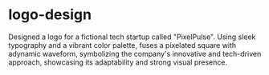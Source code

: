 # logo-design
Designed a logo for a fictional tech startup called "PixelPulse". Using sleek typography and a vibrant color palette, fuses a pixelated  square with adynamic waveform, symbolizing the company's  innovative and tech-driven approach, showcasing its adaptability and strong visual presence.

